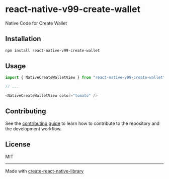 # react-native-v99-create-wallet

Native Code for Create Wallet

## Installation

```sh
npm install react-native-v99-create-wallet
```

## Usage

```js
import { NativeCreateWalletView } from "react-native-v99-create-wallet";

// ...

<NativeCreateWalletView color="tomato" />
```

## Contributing

See the [contributing guide](CONTRIBUTING.md) to learn how to contribute to the repository and the development workflow.

## License

MIT

---

Made with [create-react-native-library](https://github.com/callstack/react-native-builder-bob)
